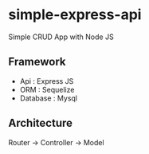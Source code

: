 # simple-express-api
Simple CRUD App with Node JS
## Framework
- Api : Express JS
- ORM : Sequelize
- Database : Mysql
## Architecture
Router -> Controller -> Model
